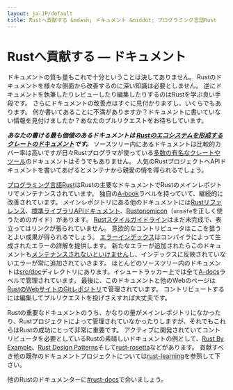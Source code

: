```yaml
---
layout: ja-JP/default
title: Rustへ貢献する &mdash; ドキュメント &middot; プログラミング言語Rust
---
```


# Rustへ貢献する &mdash; ドキュメント

ドキュメントの質も量もこれで十分ということは決してありません。
Rustのドキュメントを様々な側面から改善するのに深い知識は必要としません。
逆にドキュメントを執筆したりレビューしたり編集したりするのはRustを学ぶ良い手段です。
さらにドキュメントの改善点はすぐに見付かりますし、いくらでもあります。
何か書いてあることに不満がありますか？ドキュメントに書いていない情報を見付けましたか？あなたのプルリクエストをお待ちしています。

***あなたの書ける最も価値のあるドキュメントは [Rustのエコシステムを形成するクレートのドキュメント][crate_docs]です。***
ソースツリー内にあるドキュメントは比較的カバー率は高いですが日々Rustプログラマが使っている[多数の有名なクレートやツール][awesome-rust]のドキュメントはそうでもありません。
人気のRustプロジェクトへAPIドキュメントを書いてあげるとメンテナから親愛の情を得られるでしょう。

[プログラミング言語Rust][The Book]はRustの主要なドキュメントでRustのメインレポジトリでメンテナンスされています。
独自の[A-book]ラベルを持っていて、継続的に改善されています。
メインレポジトリにある他のドキュメントには[Rustリファレンス][The Rust Reference]、[標準ライブラリAPIドキュメント][std]、[Rustonomicon][The Rustonomicon]（`unsafe`を正しく使うためのガイド）があります。
[Rustスタイルガイドライン][Rust Style Guidelines]はまだ未完成で、表立ってはリンクが張られていません。
意欲的なコントリビュータはここを狙うとよい成果が得られるでしょう。
[エラーインデックス][err]はコンパイラによって生成されたエラーの詳解を提供します。
新たなエラーが追加されたらこのドキュメントも[メンテナンスされないといけません][err-issue]し、インデックスに反映されていないエラーが常に追加されていきます。
ほとんどのソースツリー内のドキュメントは[src/doc]ディレクトリにあります。イシュートラッカー上では全て[A-docs]ラベルで管理されています。
最後に、このドキュメントと他のWebのページは[RustのWebサイトのGitレポジトリ][Rust website Git repository]で管理されています。
コントリビュートするには編集してプルリクエストを投げさえすれば大丈夫です。

Rustの重要なドキュメントのうち、かなりの量がメインレポジトリになかったり、Rustプロジェクトによって管理されていなかったりしますが、それでもこれらはRustの成功にとって非常に重要です。
アクティブに開発されていてコントリビュータを必要としているRustの素晴しいドキュメントの例として、[Rust By Example]、[Rust Design Patterns]そして[rust-rosetta]などがあります。
貢献すべき他の既存のドキュメントプロジェクトについては[rust-learning]を参照して下さい。

他のRustのドキュメンターに[#rust-docs]で会いましょう。

<!--
TODO: blogging, translation
-->

[#rust-docs]: https://client00.chat.mibbit.com/?server=irc.mozilla.org&channel=%23rust-docs
[A-book]: https://github.com/rust-lang/rust/issues?q=is%3Aopen+is%3Aissue+label%3AA-book
[A-docs]: https://github.com/rust-lang/rust/issues?q=is%3Aopen+is%3Aissue+label%3AA-docs
[Rust By Example]: https://github.com/rust-lang/rust-by-example
[Rust Design Patterns]: https://github.com/nrc/patterns
[Rust Style Guidelines]: https://doc.rust-lang.org/style/index.html
[The Book]: https://doc.rust-lang.org/book/index.html
[The Rust Reference]: https://doc.rust-lang.org/reference
[The Rustonomicon]: https://doc.rust-lang.org/nomicon/index.html
[awesome-rust]: https://github.com/kud1ing/awesome-rust
[crate_docs]: https://users.rust-lang.org/t/lets-talk-about-ecosystem-documentation/2791
[err-issue]: https://github.com/rust-lang/rust/issues/24407
[err]: https://doc.rust-lang.org/error-index.html
[rust-learning]: https://github.com/ctjhoa/rust-learning
[rust-rosetta]: https://github.com/Hoverbear/rust-rosetta
[src/doc]: https://github.com/rust-lang/rust/tree/master/src/doc
[std]: https://doc.rust-lang.org/std/index.html
[Rust website Git repository]: https://github.com/rust-lang/rust-www
